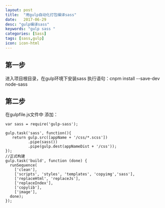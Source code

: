 ```yaml
---
layout: post
title:  "用gulp自动化打包编译sass"
date:   2017-06-29
desc: "gulp编译sass"
keywords: "gulp sass "
categories: [Sass]
tags: [sass,gulp]
icon: icon-html
---
```


第一步
-----

进入项目根目录，在gulp环境下安装sass
执行语句：cnpm install --save-dev node-sass


第二步
-----
在gulpfile.js文件中
添加：

	var sass = require('gulp-sass');
	
	gulp.task('sass', function(){
	   return gulp.src([appName + '/css/*.scss'])
	          .pipe(sass())
	          .pipe(gulp.dest(appNameDist + '/css'));
	});
	//正式构建
	gulp.task('build', function (done) {
	  runSequence(
	    ['clean'],
	    ['scripts', 'styles', 'templates', 'copyimg','sass'],
	    ['replaceHtml', 'replaceJs'],
	    ['replaceIndex'],
	    ['copylib'],
	    ['image'],
	  done);
	});
